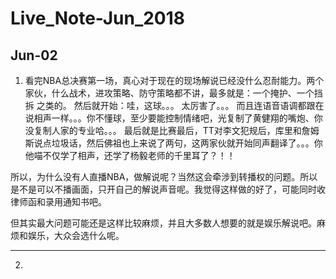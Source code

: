 # Live_Note-Jun_2018

## Jun-02
1. 看完NBA总决赛第一场，真心对于现在的现场解说已经没什么忍耐能力。两个家伙，什么战术，进攻策略、防守策略都不讲，最多就是：一个掩护、一个挡拆 之类的。
然后就开始：哇，这球。。。 太厉害了。。。 而且连语音语调都跟在说相声一样。。。你不懂球，至少要能控制情绪吧，光复制了黄健翔的嘴炮、你没复制人家的专业哈。。。
最后就是比赛最后，TT对李文犯规后，库里和詹姆斯说点垃圾话，然后佛祖也上来说了两句，这两家伙就开始同声翻译了。。。你他喵不仅学了相声，还学了杨毅老师的千里耳了？！！

所以，为什么没有人直播NBA，做解说呢？当然这会牵涉到转播权的问题。所以是不是可以不播画面，只开自己的解说声音呢。我觉得这样做的好了，可能同时收律师函和录用通知书吧。

但其实最大问题可能还是这样比较麻烦，并且大多数人想要的就是娱乐解说吧。麻烦和娱乐，大众会选什么呢。

----

2. 
